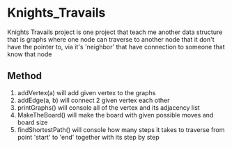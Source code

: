 # Knights_Travails
Knights Travails project is one project that teach me another data structure that is graphs where one node can traverse to another node that it don't have the pointer to, via it's 'neighbor' that have connection to someone that know that node

## Method
1. addVertex(a) will add given vertex to the graphs
2. addEdge(a, b) will connect 2 given vertex each other
3. printGraphs() will console all of the vertex and its adjacency list
4. MakeTheBoard() will make the board with given possible moves and board size
5. findShortestPath() will console how many steps it takes to traverse from point 'start' to 'end' together with its step by step